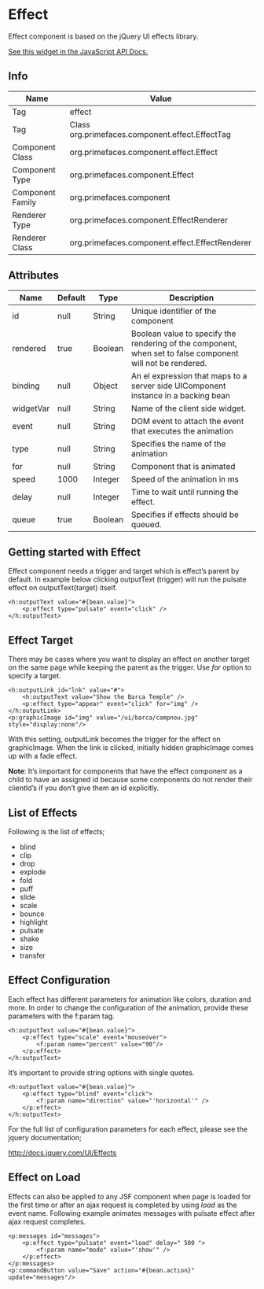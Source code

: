 # Effect

Effect component is based on the jQuery UI effects library.

[See this widget in the JavaScript API Docs.](../jsdocs/classes/src_PrimeFaces.PrimeFaces.widget.Effect-1.html)

## Info

| Name | Value |
| --- | --- |
| Tag | effect
| Tag | Class org.primefaces.component.effect.EffectTag
| Component Class | org.primefaces.component.effect.Effect
| Component Type | org.primefaces.component.Effect
| Component Family | org.primefaces.component |
| Renderer Type | org.primefaces.component.EffectRenderer
| Renderer Class | org.primefaces.component.effect.EffectRenderer

## Attributes

| Name | Default | Type | Description |
| --- | --- | --- | --- |
| id | null | String | Unique identifier of the component
| rendered | true | Boolean | Boolean value to specify the rendering of the component, when set to false component will not be rendered.
| binding | null | Object | An el expression that maps to a server side UIComponent instance in a backing bean
| widgetVar | null | String | Name of the client side widget.
| event | null | String | DOM event to attach the event that executes the animation
| type | null | String | Specifies the name of the animation
| for | null | String | Component that is animated
| speed | 1000 | Integer | Speed of the animation in ms
| delay | null | Integer | Time to wait until running the effect.
| queue | true | Boolean | Specifies if effects should be queued.

## Getting started with Effect
Effect component needs a trigger and target which is effect’s parent by default. In example below
clicking outputText (trigger) will run the pulsate effect on outputText(target) itself.


```xhtml
<h:outputText value="#{bean.value}">
    <p:effect type="pulsate" event="click" />
</h:outputText>
```
## Effect Target
There may be cases where you want to display an effect on another target on the same page while
keeping the parent as the trigger. Use _for_ option to specify a target.

```xhtml
<h:outputLink id="lnk" value="#">
    <h:outputText value="Show the Barca Temple" />
    <p:effect type="appear" event="click" for="img" />
</h:outputLink>
<p:graphicImage id="img" value="/ui/barca/campnou.jpg" style="display:none"/>
```
With this setting, outputLink becomes the trigger for the effect on graphicImage. When the link is
clicked, initially hidden graphicImage comes up with a fade effect.

**Note**: It’s important for components that have the effect component as a child to have an
assigned id because some components do not render their clientId’s if you don’t give them an id
explicitly.

## List of Effects
Following is the list of effects;

- blind
- clip
- drop
- explode
- fold
- puff
- slide
- scale
- bounce
- highlight
- pulsate
- shake
- size
- transfer


## Effect Configuration
Each effect has different parameters for animation like colors, duration and more. In order to change
the configuration of the animation, provide these parameters with the f:param tag.

```xhtml
<h:outputText value="#{bean.value}">
    <p:effect type="scale" event="mouseover">
        <f:param name="percent" value="90"/>
    </p:effect>
</h:outputText>
```
It’s important to provide string options with single quotes.

```xhtml
<h:outputText value="#{bean.value}">
    <p:effect type="blind" event="click">
        <f:param name="direction" value="'horizontal'" />
    </p:effect>
</h:outputText>
```
For the full list of configuration parameters for each effect, please see the jquery documentation;

http://docs.jquery.com/UI/Effects

## Effect on Load
Effects can also be applied to any JSF component when page is loaded for the first time or after an
ajax request is completed by using _load_ as the event name. Following example animates messages
with pulsate effect after ajax request completes.

```xhtml
<p:messages id="messages">
    <p:effect type="pulsate" event="load" delay=" 500 ">
        <f:param name="mode" value="'show'" />
    </p:effect>
</p:messages>
<p:commandButton value="Save" action="#{bean.action}" update="messages"/>
```